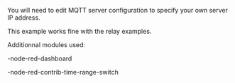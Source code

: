 
You will need to edit MQTT server configuration to specify your own  server IP address.

This example works fine with the relay examples.

Additionnal modules used:

-node-red-dashboard

-node-red-contrib-time-range-switch

